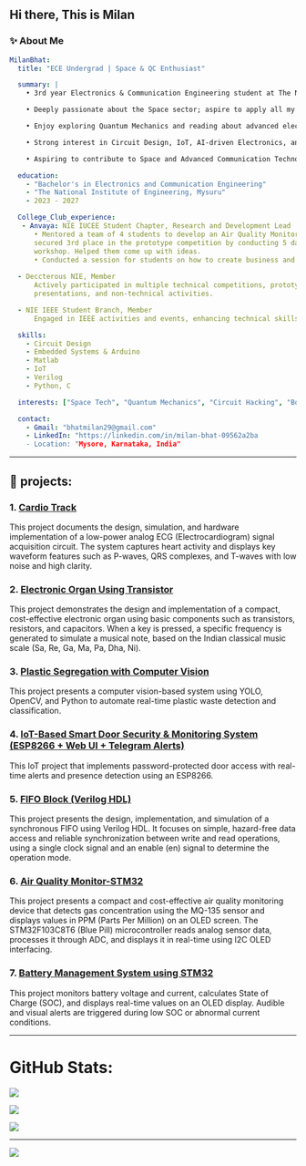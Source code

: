 ## Hi there, This is Milan

### ✨ About Me

```yaml
MilanBhat:
  title: "ECE Undergrad | Space & QC Enthusiast"

  summary: |
    • 3rd year Electronics & Communication Engineering student at The National Institute of Engineering, Mysuru (CGPA: 8.03).

    • Deeply passionate about the Space sector; aspire to apply all my learning toward advancing it—in my future.

    • Enjoy exploring Quantum Mechanics and reading about advanced electronic systems.

    • Strong interest in Circuit Design, IoT, AI-driven Electronics, and hands-on projects merging hardware, simulation, and real-time systems.

    • Aspiring to contribute to Space and Advanced Communication Technologies.

  education:
    - "Bachelor's in Electronics and Communication Engineering"
    - "The National Institute of Engineering, Mysuru"
    - 2023 - 2027

  College_Club_experience:
   - Anvaya: NIE IUCEE Student Chapter, Research and Development Lead
      • Mentored a team of 4 students to develop an Air Quality Monitoring System, which
      secured 3rd place in the prototype competition by conducting 5 day Design Thinking
      workshop. Helped them come up with ideas.
      • Conducted a session for students on how to create business and revenue models.
     
  - Deccterous NIE, Member
      Actively participated in multiple technical competitions, prototype building events, paper
      presentations, and non-technical activities.

  - NIE IEEE Student Branch, Member
      Engaged in IEEE activities and events, enhancing technical skills and professional network.

  skills:
    - Circuit Design
    - Embedded Systems & Arduino
    - Matlab
    - IoT
    - Verilog
    - Python, C

  interests: ["Space Tech", "Quantum Mechanics", "Circuit Hacking", "Books", "Chess"]

  contact:
    - Gmail: "bhatmilan29@gmail.com"
    - LinkedIn: "https://linkedin.com/in/milan-bhat-09562a2ba
    - Location: "Mysore, Karnataka, India"

```
---

## 📌 projects:

  ### 1. [Cardio Track](https://github.com/milanbhat1/low-power-ecg-circuit) 
 This project documents the design, simulation, and hardware implementation of a low-power analog ECG (Electrocardiogram) signal acquisition circuit. The system captures heart activity and displays key waveform features such as P-waves, QRS complexes, and T-waves with low noise and high clarity.

  ### 2. [Electronic Organ Using Transistor](https://github.com/milanbhat1/Electronic_Organ) 
  This project demonstrates the design and implementation of a compact, cost-effective electronic organ using basic components such as transistors, resistors, and capacitors. When a key is pressed, a specific frequency is generated to simulate a musical note, based on the Indian classical music scale (Sa, Re, Ga, Ma, Pa, Dha, Ni).
  
  ### 3. [Plastic Segregation with Computer Vision](https://github.com/milanbhat1/plastic-waste-detection-opencv) 
  This project presents a computer vision-based system using YOLO, OpenCV, and Python to automate real-time plastic waste detection and classification.
        
  ### 4. [IoT-Based Smart Door Security & Monitoring System (ESP8266 + Web UI + Telegram Alerts)](https://github.com/milanbhat1/iot-door-security-system) 
  This IoT project that implements password-protected door access with real-time alerts and presence detection using an ESP8266.
        
  ### 5. [FIFO Block (Verilog HDL)](https://github.com/milanbhat1/FIFO) 
  This project presents the design, implementation, and simulation of a synchronous FIFO using Verilog HDL. It focuses on simple, hazard-free data access and reliable synchronization between write and read operations, using a single clock signal and an enable (en) signal to determine the operation mode.
    
  ### 6. [Air Quality Monitor-STM32](https://github.com/milanbhat1/AirQualityMonitor-STM32) 
  This project presents a compact and cost-effective air quality monitoring device that detects gas concentration using the MQ-135 sensor and displays values in PPM (Parts Per Million) on an OLED screen. The STM32F103C8T6 (Blue Pill) microcontroller reads analog sensor data, processes it through ADC, and displays it in real-time using I2C OLED interfacing.
    
  ### 7. [Battery Management System using STM32](https://github.com/milanbhat1/BatteryManagementSystem-STM32) 
  This project monitors battery voltage and current, calculates State of Charge (SOC), and displays real-time values on an OLED display. Audible and visual alerts are triggered during low SOC or abnormal current conditions.

---

# GitHub Stats:
![](https://github-readme-stats.vercel.app/api?username=milanbhat1&theme=dark&hide_border=false&include_all_commits=false&count_private=false)<br/>

![](https://nirzak-streak-stats.vercel.app/?user=milanbhat1&theme=dark&hide_border=false)<br/>

![](https://github-readme-stats.vercel.app/api/top-langs/?username=milanbhat1&theme=dark&hide_border=false&include_all_commits=false&count_private=false&layout=compact)

---

[![](https://visitcount.itsvg.in/api?id=milanbhat1&icon=10&color=0)](https://visitcount.itsvg.in)


